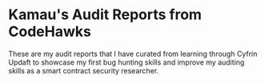 # Kamau's Audit Reports from CodeHawks
These are my audit reports that I have curated from learning through Cyfrin Updaft to showcase my first bug hunting skills and improve my auditing skills as a smart contract security researcher.
